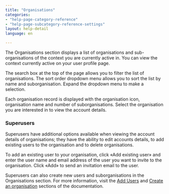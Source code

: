 ```yaml
---
title: "Organisations"
categories:
- "help-page-category-reference"
- "help-page-subcategory-reference-settings"
layout: help-detail
language: en

---
```


The Organisations section displays a list of organisations and sub-organisations of the context you are currently active in. You can view the context currently active on your user profile page.

The search box at the top of the page allows you to filter the list of organisations. The sort order dropdown menu allows you to sort the list by name and suborganisation. Expand the dropdown menu to make a selection.

Each organisation record is displayed with the organisation icon, organisation name and number of suborganisations. Select the organisation you are interested in to view the account details.

### Superusers

Superusers have additional options available when viewing the account details of organisations; they have the ability to edit accounts details, to add existing users to the organisation and to delete organisations.

To add an existing user to your organisation, click &laquo;Add existing user&raquo; and enter the user name and email address of the user you want to invite to the organisation. Click  &laquo;Add&raquo; to send an invitation email to the user.

Superusers can also create new users and suborganisations in the Organisations section. For more information, visit the  [Add Users](https://www.wetransform.to/help/en/help-page-category-users/help-page-subcategory-users-register/2015/03/05/users-add/) and [Create an organisation](https://www.wetransform.to/help/en/help-page-category-users/help-page-subcategory-users-orgs/2015/03/05/users-add-organisation/) sections of the documentation.
